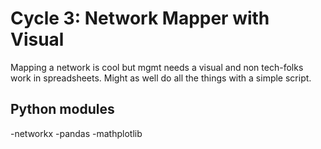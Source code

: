 # Cycle 3: Network Mapper with Visual
Mapping a network is cool but mgmt needs a visual and non tech-folks work in spreadsheets.
Might as well do all the things with a simple script.
## Python modules
-networkx
-pandas
-mathplotlib
